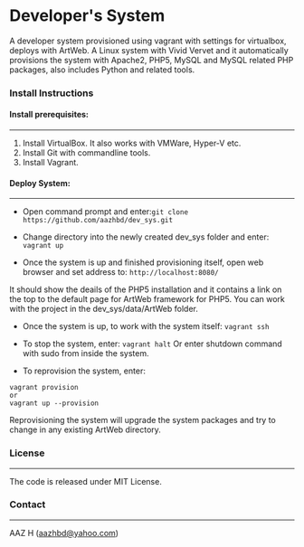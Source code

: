 # Developer's System

A developer system provisioned using vagrant with settings for virtualbox, deploys with ArtWeb. A Linux system with Vivid Vervet and it automatically provisions the system with Apache2, PHP5, MySQL and MySQL related PHP packages, also includes Python and related tools.

### Install Instructions

#### Install prerequisites:
---------------------------

1. Install VirtualBox. It also works with VMWare, Hyper-V etc.
2. Install Git with commandline tools.
3. Install Vagrant.

#### Deploy System:
-------------------

- Open command prompt and enter:``` git clone https://github.com/aazhbd/dev_sys.git ```

- Change directory into the newly created dev_sys folder and enter: ``` vagrant up ```

- Once the system is up and finished provisioning itself, open web browser and set address to: ``` http://localhost:8080/ ```

It should show the deails of the PHP5 installation and it contains a link on the top to the default page for ArtWeb framework for PHP5. You can work with the project in the dev_sys/data/ArtWeb folder.

- Once the system is up, to work with the system itself: ``` vagrant ssh ```

- To stop the system, enter: ``` vagrant halt ```
Or enter shutdown command with sudo from inside the system.

- To reprovision the system, enter:
```
vagrant provision
or
vagrant up --provision
```
Reprovisioning the system will upgrade the system packages and try to change in any existing ArtWeb directory.


### License
-----------

The code is released under MIT License.


### Contact
-----------

AAZ H (aazhbd@yahoo.com)
